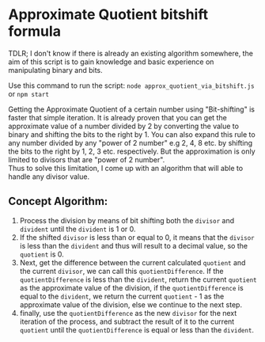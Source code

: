 # Approximate Quotient bitshift formula

TDLR; I don't know if there is already an existing algorithm somewhere, the aim of this script is to gain knowledge and basic experience on manipulating binary and bits.

Use this command to run the script: `node approx_quotient_via_bitshift.js` or `npm start`

Getting the Approximate Quotient of a certain number using "Bit-shifting" is faster that simple iteration. It is already proven that you can get the approximate value of a number divided by 2 by converting the value to binary and shifting the bits to the right by 1. You can also expand this rule to any number divided by any "power of 2 number" e.g 2, 4, 8 etc. by shifting the bits to the right by 1, 2, 3 etc. respectively. But the approximation is only limited to divisors that are  "power of 2 number". \
Thus to solve this limitation, I come up with an algorithm that will able to handle any divisor value. 

## Concept Algorithm:
1. Process the division by means of bit shifting both the `divisor` and `divident` until the `divident` is 1 or 0. 
2. If the shifted `divisor` is less than or equal to 0, it means that the `divisor` is less than the `divident` and thus will result to a decimal value, so the `quotient` is 0.
3. Next, get the difference between the current calculated `quotient` and the current `divisor`, we can call this `quotientDifference`. If the `quotientDifference` is less than the `divident`, return the current `quotient` as the approximate value of the division, if the `quotientDifference` is equal to the `divident`, we return the current `quotient` - 1 as the approximate value of the division, else we continue to the next step.
4. finally, use the `quotientDifference` as the new `divisor` for the next iteration of the process, and subtract the result of it to the current `quotient` until the `quotientDifference` is equal or less than the `divident`.

